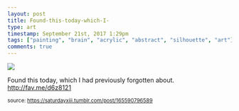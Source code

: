 ```yaml
---
layout: post
title: Found-this-today-which-I-
type: art
timestamp: September 21st, 2017 1:29pm
tags: ["painting", "brain", "acrylic", "abstract", "silhouette", "art"]
comments: true
---
```

<img src="https://saturdayxiii.github.io/media/165590796589.jpg"/>

Found this today, which I had previously forgotten about.
<a href="http://fav.me/d6z8121" target="_blank">http://fav.me/d6z8121</a><br/>
 
  
<small>source: https://saturdayxiii.tumblr.com/post/165590796589</small>